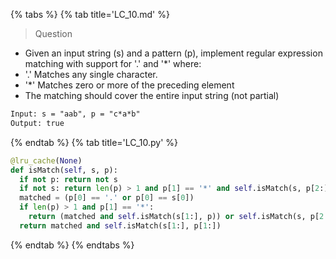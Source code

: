 {% tabs %}
{% tab title='LC_10.md' %}

> Question

* Given an input string (s) and a pattern (p), implement regular expression matching with support for '.' and '*' where:
* '.' Matches any single character.​​​​
* '*' Matches zero or more of the preceding element
* The matching should cover the entire input string (not partial)

```txt
Input: s = "aab", p = "c*a*b"
Output: true
```

{% endtab %}
{% tab title='LC_10.py' %}

```py
@lru_cache(None)
def isMatch(self, s, p):
  if not p: return not s
  if not s: return len(p) > 1 and p[1] == '*' and self.isMatch(s, p[2:])
  matched = (p[0] == '.' or p[0] == s[0])
  if len(p) > 1 and p[1] == '*':
    return (matched and self.isMatch(s[1:], p)) or self.isMatch(s, p[2:])
  return matched and self.isMatch(s[1:], p[1:])
```

{% endtab %}
{% endtabs %}
